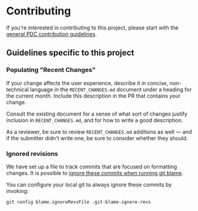 # Contributing

If you're interested in contributing to this project,
please start with the
[general PDC contribution guidelines](https://github.com/PhilanthropyDataCommons/.github/blob/main/CONTRIBUTING.md).

## Guidelines specific to this project

### Populating "Recent Changes"

If your change affects the user experience,
describe it in concise, non-technical language
in the `RECENT_CHANGES.md` document
under a heading for the current month.
Include this description in the PR
that contains your change.

Consult the existing document
for a sense of what sort of changes
justify inclusion in `RECENT_CHANGES.md`,
and for how to write a good description.

As a reviewer,
be sure to review `RECENT_CHANGES.md` additions as well —
and if the submitter didn't write one,
be sure to consider whether they should.

### Ignored revisions

We have set up a file to track commits that are focused on formatting changes. It is possible to [ignore these commits when running git blame](https://akrabat.com/ignoring-revisions-with-git-blame/).

You can configure your local git to always ignore these commits by invoking:

```
git config blame.ignoreRevsFile .git-blame-ignore-revs
```
